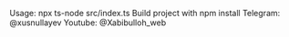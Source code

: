 Usage: npx ts-node src/index.ts
Build project with npm install
Telegram: @xusnullayev
Youtube: @Xabibulloh_web
